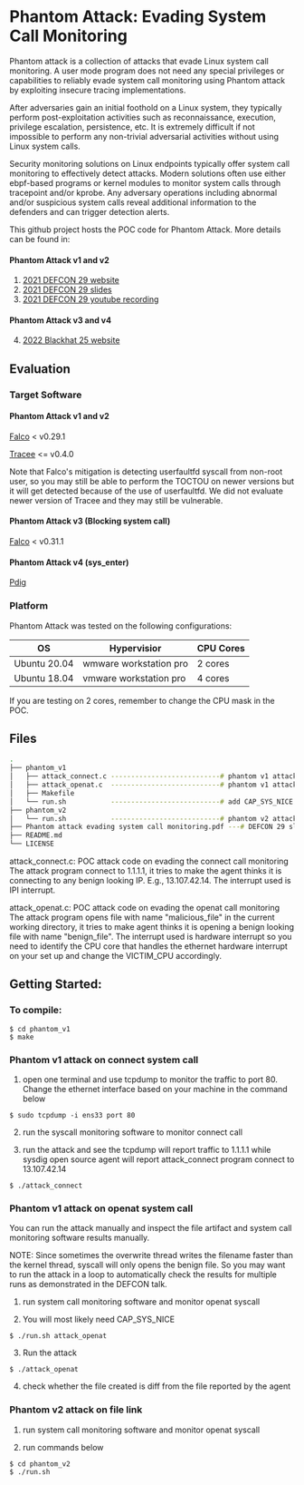 # Phantom Attack: Evading System Call Monitoring

Phantom attack is a collection of attacks that evade Linux system call
monitoring. A user mode program does not need any special privileges or
capabilities to reliably evade system call monitoring using Phantom attack by
exploiting insecure tracing implementations.

After adversaries gain an initial foothold on a Linux system, they typically
perform post-exploitation activities such as reconnaissance, execution,
privilege escalation, persistence, etc. It is extremely difficult if not
impossible to perform any non-trivial adversarial activities without using
Linux system calls.

Security monitoring solutions on Linux endpoints typically offer system call
monitoring to effectively detect attacks. Modern solutions often use either
ebpf-based programs or kernel modules to monitor system calls through
tracepoint and/or kprobe. Any adversary operations including abnormal and/or
suspicious system calls reveal additional information to the defenders and can
trigger detection alerts.

This github project hosts the POC code for Phantom Attack. More details can be
found in:

#### Phantom Attack v1 and v2
1. [2021 DEFCON 29 website](https://defcon.org/html/defcon-29/dc-29-speakers.html#guo) 
2. [2021 DEFCON 29 slides](Phantom_attack_evading_system_call_monitoring.pdf)
3. [2021 DEFCON 29 youtube recording](https://www.youtube.com/watch?v=yaAdM8pWKG8&ab_channel=DEFCONConference)

#### Phantom Attack v3 and v4
4. [2022 Blackhat 25 website](https://www.blackhat.com/us-22/briefings/schedule/index.html#trace-me-if-you-can-bypassing-linux-syscall-tracing-26427)


## Evaluation 

### Target Software

#### Phantom Attack v1 and v2
[Falco](https://github.com/falcosecurity/falco) < v0.29.1 

[Tracee](https://github.com/aquasecurity/tracee) <= v0.4.0 

Note that Falco's mitigation is detecting userfaultfd syscall from non-root user, so you may still be able to perform the TOCTOU on newer versions but it will get detected because of the use of userfaultfd. We did not evaluate newer version of Tracee and they may still be vulnerable.

#### Phantom Attack v3 (Blocking system call)
[Falco](https://github.com/falcosecurity/falco) < v0.31.1

#### Phantom Attack v4 (sys_enter)
[Pdig](https://github.com/falcosecurity/pdig)


### Platform
Phantom Attack was tested on the following configurations:

| OS                 | Hypervisior            | CPU Cores |
| -------------      | ---------------------- | ----------|
| Ubuntu 20.04       | wmware workstation pro | 2 cores   |
| Ubuntu 18.04       | vmware workstation pro | 4 cores   |

If you are testing on 2 cores, remember to change the CPU mask in the POC.

## Files 
```bash
.
├── phantom_v1 
│   ├── attack_connect.c ---------------------------# phantom v1 attack on connect
│   ├── attack_openat.c  ---------------------------# phantom v1 attack on openat
│   ├── Makefile 
│   └── run.sh           ---------------------------# add CAP_SYS_NICE for binary (e.g., openat)
├── phantom_v2
│   └── run.sh           ---------------------------# phantom v2 attack on file link
├── Phantom attack evading system call monitoring.pdf ---# DEFCON 29 slides
├── README.md
└── LICENSE
```

attack_connect.c:
POC attack code on evading the connect call monitoring
The attack program connect to 1.1.1.1, it tries to make the agent thinks it is
connecting to any benign looking IP. E.g., 13.107.42.14. The interrupt used is IPI interrupt.

attack_openat.c:
POC attack code on evading the openat call monitoring
The attack program opens file with name "malicious_file" in the current working
directory, it tries to make agent thinks it is opening a benign looking file with name "benign_file". 
The interrupt used is hardware interrupt so you need to identify the CPU core that handles the ethernet hardware interrupt on your set up and change the VICTIM_CPU accordingly.


## Getting Started:

### To compile:
```console
$ cd phantom_v1
$ make
```

### Phantom v1 attack on connect system call 

1. open one terminal and use tcpdump to monitor the traffic to port 80. Change the
   ethernet interface based on your machine in the command below

```console
$ sudo tcpdump -i ens33 port 80
```


2. run the syscall monitoring software to monitor connect call


3. run the attack and see the tcpdump will report traffic to 1.1.1.1 while
   sysdig open source agent will report attack_connect program connect to 13.107.42.14

```console
$ ./attack_connect
```


### Phantom v1 attack on openat system call 

You can run the attack manually and inspect the file artifact and
system call monitoring software results manually. 

NOTE: Since sometimes the overwrite thread writes the filename faster than the kernel thread, syscall will only opens the benign file. 
So you may want to run the attack in a loop to automatically check the results for multiple runs as demonstrated in the DEFCON talk.

1. run system call monitoring software and monitor openat syscall

2. You will most likely need CAP_SYS_NICE

```console
$ ./run.sh attack_openat
```

3. Run the attack
```console
$ ./attack_openat
```

4. check whether the file created is diff from the file reported by the agent

### Phantom v2 attack on file link

1. run system call monitoring software and monitor openat syscall

2. run commands below
```console
$ cd phantom_v2
$ ./run.sh
```
